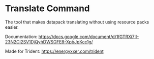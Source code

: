 # Translate Command
 The tool that makes datapack translating without using resource packs easier.

 Documentation: https://docs.google.com/document/d/1fGTRXi7II-23N2CI2SV1DjQyhDWSGFE8-XpbJpKcc1g/

 Made for Trident: https://energyxxer.com/trident
